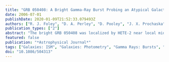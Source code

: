 ```yaml
---
title: "GRB 050408: A Bright Gamma-Ray Burst Probing an Atypical Galactic Environment"
date: 2006-07-01
publishDate: 2020-01-09T21:52:33.079493Z
authors: ["R. J. Foley", "D. A. Perley", "D. Pooley", "J. X. Prochaska", "J. S. Bloom", "W. Li", "B. Cobb", "H. -W. Chen", "G. Aldering", "C. Bailyn", "C. H. Blake", "E. E. Falco", "P. J. Green", "M. P. Kowalski", "S. Perlmutter", "K. Roth", "K. Volk"]
publication_types: ["2"]
abstract: "The bright GRB 050408 was localized by HETE-2 near local midnight in the Western Hemisphere, enabling an impressive ground-based follow- up effort, as well as space-based follow-up from Swift. The Swift data from the XRT and our own optical photometry and spectrum of the afterglow provide the cornerstone for our analysis. Under the traditional assumption that the visible wave band was above the peak synchrotron frequency and below the cooling frequency, the optical photometry of 0.03-5.03 days shows an afterglow decay corresponding to an electron energy index of p$_lc$=2.05+/-0.04, without a jet break as suggested by others. A break is seen in the X-ray data at early times (at åisebox-0.5ex 12,600 s after the GRB). The spectral slope of the optical spectrum is consistent with p$_lc$ assuming a host galaxy extinction of A$_V$=1.18 mag. The optical-NIR broadband spectrum is also consistent with p=2.05 but prefers A$_V$=0.57 mag. The X-ray afterglow shows a break at 1.26×10$^4$ s, which may be the result of a refreshed shock. This burst stands out in that the optical and X-ray data suggest a large H I column density of N$_HI$i̊sebox-0.5ex 10$^22$ cm$^-2$; it is very likely a damped Lyα system, so the faintness of the host galaxy (M$_V$&gt;-18 mag) is noteworthy. Moreover, we detect extraordinarily strong Ti II absorption lines with a column density through the GRB host that exceeds the largest values observed for the Milky Way by 1 order of magnitude. Furthermore, the Ti II equivalent width is in the top 1% of Mg II absorption-selected QSOs. This suggests that the large-scale environment of GRB 050408 has significantly lower Ti depletion than our Galaxy and a large velocity width (δv&gt;150 km s$^-1$)."
featured: false
publication: "*Astrophysical Journal*"
tags: ["Galaxies: ISM", "Galaxies: Photometry", "Gamma Rays: Bursts", "Stars: Formation", "Astrophysics"]
doi: "10.1086/504313"
---
```



